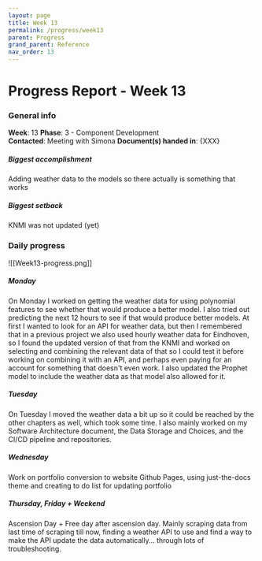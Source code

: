 ```yaml
---
layout: page
title: Week 13
permalink: /progress/week13
parent: Progress
grand_parent: Reference
nav_order: 13
---
```

# Progress Report - Week 13

### General info
**Week**: 13
**Phase**: 3 - Component Development  
**Contacted**: Meeting with Simona
**Document(s) handed in**: {XXX}  

##### Biggest accomplishment
Adding weather data to the models so there actually is something that works

##### Biggest setback
KNMI was not updated (yet)

### Daily progress
![[Week13-progress.png]]

##### Monday
On Monday I worked on getting the weather data for using polynomial features to see whether that would produce a better model. I also tried out predicting the next 12 hours to see if that would produce better models. At first I wanted to look for an API for weather data, but then I remembered that in a previous project we also used hourly weather data for Eindhoven, so I found the updated version of that from the KNMI and worked on selecting and combining the relevant data of that so I could test it before working on combining it with an API, and perhaps even paying for an account for something that doesn't even work. I also updated the Prophet model to include the weather data as that model also allowed for it.

##### Tuesday
On Tuesday I moved the weather data a bit up so it could be reached by the other chapters as well, which took some time. I also mainly worked on my Software Architecture document, the Data Storage and Choices, and the CI/CD pipeline and repositories.

##### Wednesday
Work on portfolio conversion to website Github Pages, using just-the-docs theme and creating to do list for updating portfolio

##### Thursday, Friday + Weekend
Ascension Day + Free day after ascension day. Mainly scraping data from last time of scraping till now, finding a weather API to use and find a way to make the API update the data automatically... through lots of troubleshooting.
